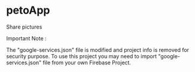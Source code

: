 # petoApp 
Share pictures

Important Note :

The "google-services.json" file is modified and project info is removed for security purpose. To use this project you may need to import "google-services.json" file from your own Firebase Project.
